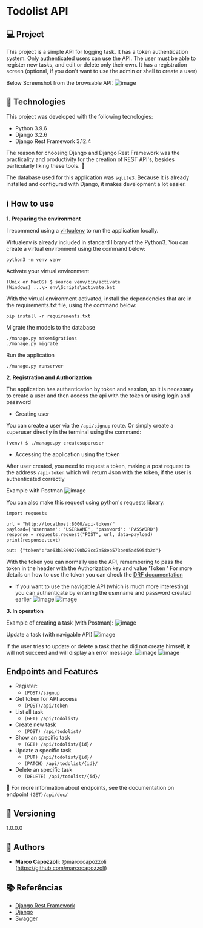 # Todolist API

## 💻 Project

This project is a simple API for logging task.
It has a token authentication system.
Only authenticated users can use the API.
The user must be able to register new tasks, and edit or delete only their own.
It has a registration screen (optional, if you don't want to use the admin or shell to create a user)

Below Screenshot from the browsable API:
![image](/readme_img/main_screen.png?raw=true "Main_Screen")

## 🚀 Technologies

This project was developed with the following tecnologies:
- Python 3.9.6
- Django 3.2.6
- Django Rest Framework 3.12.4

The reason for choosing Django and Django Rest Framework was the practicality and productivity for the creation of REST API's, besides particularly liking these tools. 🥰

The database used for this application was `sqlite3`. Because it is already installed and configured with Django, it makes development a lot easier.

## ℹ️ How to use

**1. Preparing the environment**

I recommend using a [virtualenv](https://virtualenv.pypa.io/en/latest/) to run the application locally. 

Virtualenv is already included in standard library of the Python3. You can create a virtual environment using the command below:
```
python3 -m venv venv
```
Activate your virtual environment
```
(Unix or MacOS) $ source venv/bin/activate
(Windows) ...\> env\Scripts\activate.bat
```
With the virtual environment activated, install the dependencies that are in the requirements.txt file, using the command below:
```
pip install -r requirements.txt
```
Migrate the models to the database
```
./manage.py makemigrations
./manage.py migrate
```
Run the application
```
./manage.py runserver
```
**2. Registration and Authorization**

The application has authentication by token and session, so it is necessary to create a user and then access the api with the token or using login and password

- Creating user

You can create a user via the `/api/signup` route. Or simply create a superuser directly in the terminal using the command:
```
(venv) $ ./manage.py createsuperuser
```
- Accessing the application using the token

After user created, you need to request a token, making a post request to the address `/api-token` which will return Json with the token, if the user is authenticated correctly

Example with Postman
![image](/readme_img/postman_post_api-token.png?raw=true "postman_post_api-token")

You can also make this request using python's requests library.
```
import requests

url = "http://localhost:8000/api-token/"
payload={'username': 'USERNAME', 'password': 'PASSWORD'}
response = requests.request("POST", url, data=payload)
print(response.text)

out: {"token":"ae63b18092790b29cc7a58eb573be05ad5954b2d"}
```

With the token you can normally use the API, remembering to pass the token in the header with the Authorization key and value 'Token <token>' For more details on how to use the token you can check the [DRF documentation](https://www.django-rest-framework.org/api-guide/authentication/#tokenauthentication)

- If you want to use the navigable API (which is much more interesting) you can authenticate by entering the username and password created earlier
![image](/readme_img/drf_api_login_screen.png?raw=true "drf_api_login_screen")
![image](/readme_img/drf_login_screen.png?raw=true "drf_login_screen")

**3. In operation**
  
Example of creating a task (with Postman):
![image](/readme_img/postman_post_api-todolist.png?raw=true "postman_post_api-todolist")

Update a task (with navigable API)
![image](/readme_img/drf_put_api-todolist_id.png?raw=true "drf_put_api-todolist_id")

If the user tries to update or delete a task that he did not create himself, it will not succeed and will display an error message.
![image](/readme_img/drf_put_api-todolist_id_response_error.png?raw=true "drf_put_api-todolist_response_error_id")
![image](/readme_img/drf_delete_api-todolist_id_response_error.png?raw=true "drf_delete_api-todolist_response_error_id")
 

## Endpoints and Features

- Register:
  - `(POST)/signup`
- Get token for API access
  - `(POST)/api/token`
- List all task
  - `(GET) /api/todolist/`
- Create new task
  - `(POST) /api/todolist/`
- Show an specific task
  - `(GET) /api/todolist/{id}/`
- Update a specific task
  - `(PUT) /api/todolist/{id}/`
  - `(PATCH) /api/todolist/{id}/`
- Delete an specific task
  - `(DELETE) /api/todolist/{id}/`

👀 For more information about endpoints, see the documentation on endpoint `(GET)/api/doc/`

## 📎 Versioning

1.0.0.0

## 🧔 Authors

* **Marco Capozzoli**: @marcocapozzoli (https://github.com/marcocapozzoli)

## 📚 Referências
- [Django Rest Framework](https://www.django-rest-framework.org/)
- [Django](https://www.djangoproject.com/)
- [Swagger](https://drf-yasg.readthedocs.io/en/stable/)
